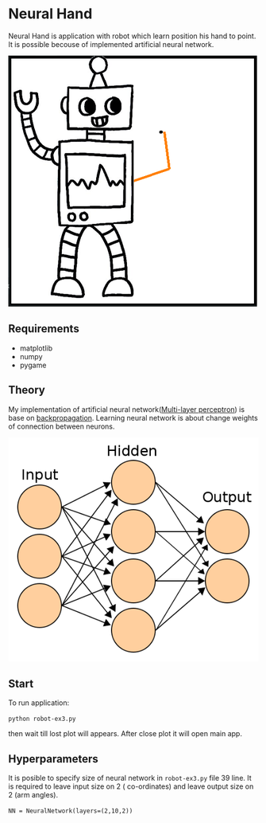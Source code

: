 # Neural Hand
Neural Hand is application with robot which learn position his hand to point. It is possible becouse of implemented artificial neural network. 

![robot](img/ex_robot.png)

## Requirements
* matplotlib
* numpy
* pygame

## Theory
My implementation of artificial neural network([Multi-layer perceptron](https://en.wikipedia.org/wiki/Feedforward_neural_network)) is base on [backpropagation](https://en.wikipedia.org/wiki/Backpropagation). Learning  neural network is about change weights of connection between neurons.

![ANN](img/ANN.png)

## Start
To run application:

```python robot-ex3.py```

then wait till lost plot will appears. After close plot it will open main app. 

## Hyperparameters

It is posible to specify size of neural network in `robot-ex3.py` file 39 line. It is required to leave input size on 2 (
co-ordinates) and  leave output size on 2 (arm angles).

```NN = NeuralNetwork(layers=(2,10,2)) ```

